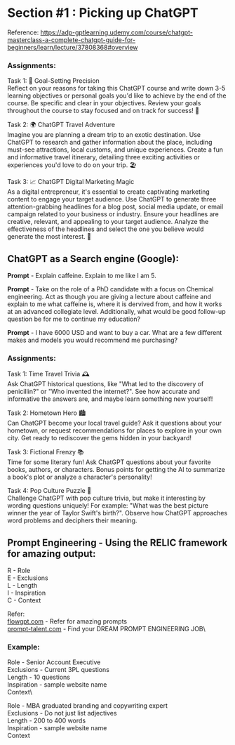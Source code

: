 # Section #1 : Picking up ChatGPT
Reference: https://adp-gptlearning.udemy.com/course/chatgpt-masterclass-a-complete-chatgpt-guide-for-beginners/learn/lecture/37808368#overview

### Assignments:
Task 1: 🎯 Goal-Setting Precision \
Reflect on your reasons for taking this ChatGPT course and write down 3-5 learning objectives or personal goals you'd like to achieve by the end of the course. Be specific and clear in your objectives. Review your goals throughout the course to stay focused and on track for success! 🏹

Task 2: 🌍 ChatGPT Travel Adventure \
Imagine you are planning a dream trip to an exotic destination. Use ChatGPT to research and gather information about the place, including must-see attractions, local customs, and unique experiences. Create a fun and informative travel itinerary, detailing three exciting activities or experiences you'd love to do on your trip. 🏖️

Task 3: 📈 ChatGPT Digital Marketing Magic \
As a digital entrepreneur, it's essential to create captivating marketing content to engage your target audience. Use ChatGPT to generate three attention-grabbing headlines for a blog post, social media update, or email campaign related to your business or industry. Ensure your headlines are creative, relevant, and appealing to your target audience. Analyze the effectiveness of the headlines and select the one you believe would generate the most interest. 🎯

## ChatGPT as a Search engine (Google):
**Prompt** - Explain caffeine. Explain to me like I am 5. 

**Prompt** - Take on the role of a PhD candidate with a focus on Chemical engineering. Act as though you are giving a lecture about caffeine and explain to me what caffeine is, where it is dervived from, and how it works at an advanced collegiate level.
Additionally, what would be good follow-up question be for me to continue my education?

**Prompt** - I have 6000 USD and want to buy a car. What are a few different makes and models you would recommend me purchasing?

### Assignments:
Task 1: Time Travel Trivia 🕰️ \
Ask ChatGPT historical questions, like "What led to the discovery of penicillin?" or "Who invented the internet?". See how accurate and informative the answers are, and maybe learn something new yourself!

Task 2: Hometown Hero 🏙️ \
Can ChatGPT become your local travel guide? Ask it questions about your hometown, or request recommendations for places to explore in your own city. Get ready to rediscover the gems hidden in your backyard!

Task 3: Fictional Frenzy 📚 \
Time for some literary fun! Ask ChatGPT questions about your favorite books, authors, or characters. Bonus points for getting the AI to summarize a book's plot or analyze a character's personality!

Task 4: Pop Culture Puzzle 🧩 \
Challenge ChatGPT with pop culture trivia, but make it interesting by wording questions uniquely! For example: "What was the best picture winner the year of Taylor Swift's birth?". Observe how ChatGPT approaches word problems and deciphers their meaning.

## Prompt Engineering - Using the RELIC framework for amazing output:
R - Role\
E - Exclusions\
L - Length\
I - Inspiration\
C - Context

Refer: \
[flowgpt.com](https://flowgpt.com/)  - Refer for amazing prompts\
[prompt-talent.com](https://www.prompt-talent.com/) - Find your DREAM PROMPT ENGINEERING JOB\

### Example:
Role - Senior Account Executive\
Exclusions - Current 3PL questions\
Length - 10 questions \
Inspiration - sample website name\
Context\

Role - MBA graduated branding and copywriting expert\
Exclusions - Do not just list adjectives\
Length - 200 to 400 words \
Inspiration - sample website name\
Context

